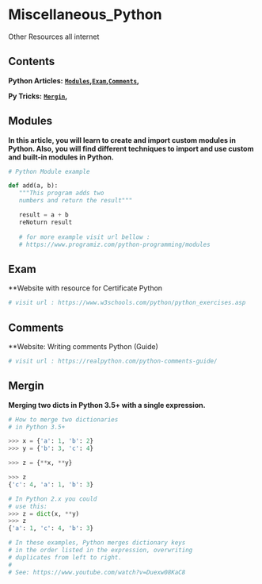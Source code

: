 # Miscellaneous_Python
Other Resources all internet


Contents
--------
**Python Articles:** **[`Modules`](#modules)__,__[`Exam`](#exam)__,__[`Comments`](#comments)__,__**

**Py Tricks:** **[`Mergin`](#mergin)__,__**

Modules
--------
**In this article, you will learn to create and import custom modules in Python. Also, you will find different techniques to import and use custom and built-in modules in Python.**

```python
# Python Module example

def add(a, b):
   """This program adds two
   numbers and return the result"""

   result = a + b
   reNoturn result
   
   # for more example visit url bellow :
   # https://www.programiz.com/python-programming/modules
```
Exam
--------
**Website with resource for Certificate Python

```python
# visit url : https://www.w3schools.com/python/python_exercises.asp
```
Comments
--------
**Website: Writing comments Python (Guide)

```python
# visit url : https://realpython.com/python-comments-guide/
```
Mergin
--------
**Merging two dicts in Python 3.5+ with a single expression.**

```python
# How to merge two dictionaries
# in Python 3.5+

>>> x = {'a': 1, 'b': 2}
>>> y = {'b': 3, 'c': 4}

>>> z = {**x, **y}

>>> z
{'c': 4, 'a': 1, 'b': 3}

# In Python 2.x you could
# use this:
>>> z = dict(x, **y)
>>> z
{'a': 1, 'c': 4, 'b': 3}

# In these examples, Python merges dictionary keys
# in the order listed in the expression, overwriting 
# duplicates from left to right.
#
# See: https://www.youtube.com/watch?v=Duexw08KaC8
```
